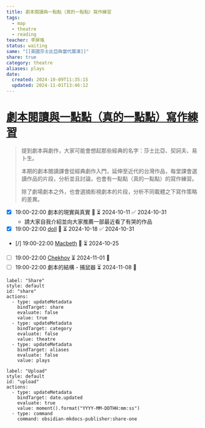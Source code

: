 ```yaml
---
title: 劇本閱讀與一點點（真的一點點）寫作練習
tags:
  - map
  - theatre
  - reading
teacher: 李屏瑤
status: waiting
same: "[[英國莎士比亞與當代展演]]"
share: true
category: theatre
aliases: plays
date:
  created: 2024-10-09T11:35:15
  updated: 2024-11-01T13:46:12
---
```

# [劇本閱讀與一點點（真的一點點）寫作練習](https://yudian.org/learning/2024s4fri)  
  
> 提到劇本與劇作，大家可能會想起那些經典的名字：莎士比亞、契訶夫、易卜生。  
>   
> 本期的劇本閱讀課會從經典劇作入門，延伸至近代的台灣作品，每堂課會選讀作品的片段，分析並且討論，也會有一點點（真的一點點）的寫作練習。  
>   
> 除了劇場劇本之外，也會選摘影視劇本的片段，分析不同載體之下寫作策略的差異。  
  
- [x] 19:00-22:00 劇本的現實與真實 🔽 ⏳ 2024-10-11 ✅ 2024-10-31  
	- 請大家自我介紹並向大家推薦一部最近看了有哭的作品  
- [x] 19:00-22:00 [doll](./doll.md) 🔽 ⏳ 2024-10-18 ✅ 2024-10-31  
- [/] 19:00-22:00 [Macbeth](./Macbeth.md) 🔽 ⏳ 2024-10-25  
- [ ] 19:00-22:00 [Chekhov](./Chekhov.md) ⏳ 2024-11-01 🔽   
- [ ] 19:00-22:00 劇本的結構 - 捕鼠器 ⏳ 2024-11-08 🔽   
  
```meta-bind-button  
label: "Share"  
style: default  
id: "share"  
actions:  
  - type: updateMetadata  
    bindTarget: share  
    evaluate: false  
    value: true  
  - type: updateMetadata  
    bindTarget: category  
    evaluate: false  
    value: theatre  
  - type: updateMetadata  
    bindTarget: aliases  
    evaluate: false  
    value: plays  
```  
```meta-bind-button  
label: "Upload"  
style: default  
id: "upload"  
actions:  
  - type: updateMetadata  
    bindTarget: date.updated  
    evaluate: true  
    value: moment().format("YYYY-MM-DDTHH:mm:ss")  
  - type: command  
    command: obsidian-mkdocs-publisher:share-one  
```  
